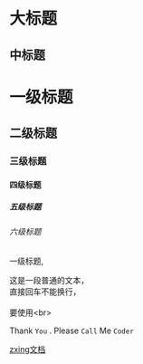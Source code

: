  
大标题  
==== 
中标题  
------- 

# 一级标题  
## 二级标题  
### 三级标题  
#### 四级标题  
##### 五级标题  
###### 六级标题 
一级标题,

这是一段普通的文本，  
直接回车不能换行，<br>  
要使用\<br>  

Thank `You` . Please `Call` Me `Coder`

[zxing文档](https://my.oschina.net/madmatrix/blog/189031)  
